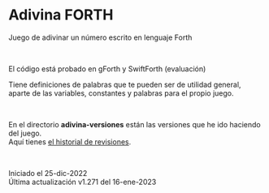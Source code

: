 # Adivina FORTH
Juego de adivinar un número escrito en lenguaje Forth

<br>

El código está probado en gForth y SwiftForth (evaluación)

Tiene definiciones de palabras que te pueden ser de utilidad general, aparte de las variables, constantes y palabras para el propio juego.

<br>

En el directorio **adivina-versiones** están las versiones que he ido haciendo del juego. 
<br>
Aquí tienes [el historial de revisiones](adivina-versiones/adivina-versiones.txt).

<br>

Iniciado el 25-dic-2022<br>
Última actualización v1.271 del 16-ene-2023
